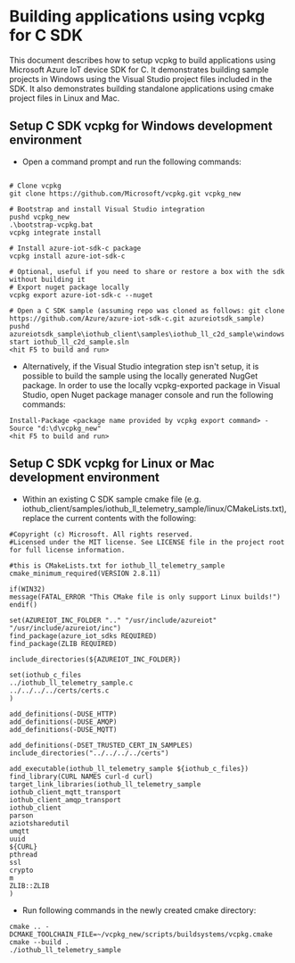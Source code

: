 # Building applications using vcpkg for C SDK

This document describes how to setup vcpkg to build applications using Microsoft Azure IoT device SDK for C. It demonstrates building sample projects in Windows using the Visual Studio project files included in the SDK. It also demonstrates building standalone applications using cmake project files in Linux and Mac.

## Setup C SDK vcpkg for Windows development environment

- Open a command prompt and run the following commands:

```Shell

# Clone vcpkg
git clone https://github.com/Microsoft/vcpkg.git vcpkg_new

# Bootstrap and install Visual Studio integration
pushd vcpkg_new
.\bootstrap-vcpkg.bat
vcpkg integrate install

# Install azure-iot-sdk-c package
vcpkg install azure-iot-sdk-c

# Optional, useful if you need to share or restore a box with the sdk without building it
# Export nuget package locally
vcpkg export azure-iot-sdk-c --nuget

# Open a C SDK sample (assuming repo was cloned as follows: git clone https://github.com/Azure/azure-iot-sdk-c.git azureiotsdk_sample)
pushd azureiotsdk_sample\iothub_client\samples\iothub_ll_c2d_sample\windows
start iothub_ll_c2d_sample.sln
<hit F5 to build and run>
```

- Alternatively, if the Visual Studio integration step isn't setup, it is possible to build the sample using the locally generated NugGet package. In order to use the locally vcpkg-exported package in Visual Studio, open Nuget package manager console and run the following commands:
```Shell
Install-Package <package name provided by vcpkg export command> -Source "d:\d\vcpkg_new"
<hit F5 to build and run>
```

## Setup C SDK vcpkg for Linux or Mac development environment	
		
- Within an existing C SDK sample cmake file (e.g. iothub_client/samples/iothub_ll_telemetry_sample/linux/CMakeLists.txt), replace the current contents with the following:

```Shell
#Copyright (c) Microsoft. All rights reserved.	
#Licensed under the MIT license. See LICENSE file in the project root for full license information.

#this is CMakeLists.txt for iothub_ll_telemetry_sample
cmake_minimum_required(VERSION 2.8.11)

if(WIN32)
message(FATAL_ERROR "This CMake file is only support Linux builds!")
endif()

set(AZUREIOT_INC_FOLDER ".." "/usr/include/azureiot" "/usr/include/azureiot/inc")
find_package(azure_iot_sdks REQUIRED)
find_package(ZLIB REQUIRED)

include_directories(${AZUREIOT_INC_FOLDER})

set(iothub_c_files
../iothub_ll_telemetry_sample.c
../../../../certs/certs.c
)

add_definitions(-DUSE_HTTP)
add_definitions(-DUSE_AMQP)
add_definitions(-DUSE_MQTT)

add_definitions(-DSET_TRUSTED_CERT_IN_SAMPLES)
include_directories("../../../../certs")

add_executable(iothub_ll_telemetry_sample ${iothub_c_files})
find_library(CURL NAMES curl-d curl)
target_link_libraries(iothub_ll_telemetry_sample
iothub_client_mqtt_transport
iothub_client_amqp_transport
iothub_client
parson
aziotsharedutil
umqtt
uuid
${CURL}
pthread
ssl
crypto
m
ZLIB::ZLIB
)
```

- Run following commands in the newly created cmake directory:
```Shell
cmake .. -DCMAKE_TOOLCHAIN_FILE=~/vcpkg_new/scripts/buildsystems/vcpkg.cmake
cmake --build .
./iothub_ll_telemetry_sample
```
